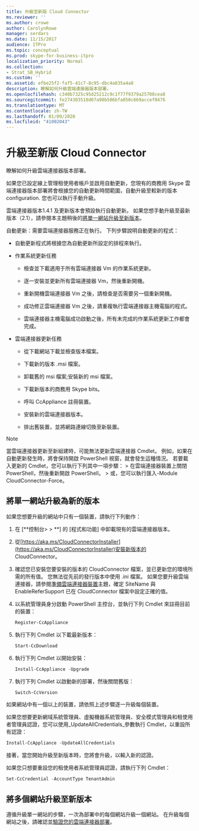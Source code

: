 ```yaml
---
title: 升級至新版 Cloud Connector
ms.reviewer: ''
ms.author: crowe
author: CarolynRowe
manager: serdars
ms.date: 11/15/2017
audience: ITPro
ms.topic: conceptual
ms.prod: skype-for-business-itpro
localization_priority: Normal
ms.collection:
- Strat_SB_Hybrid
ms.custom: ''
ms.assetid: efbe25f2-faf5-41c7-8c95-dbc4a835a4a8
description: 瞭解如何升級雲端連接器版本部署。
ms.openlocfilehash: c340b7325c95d25212c9c1f77f9379a25708cea8
ms.sourcegitcommit: fe274303510d07a90b506bfa050c669accef0476
ms.translationtype: MT
ms.contentlocale: zh-TW
ms.lasthandoff: 01/09/2020
ms.locfileid: "41002043"
---
```

# <a name="upgrade-to-a-new-version-of-cloud-connector"></a>升級至新版 Cloud Connector
 
瞭解如何升級雲端連接器版本部署。
  
如果您已設定線上管理租使用者帳戶並啟用自動更新，您現有的商務用 Skype 雲端連接器版本部署將會根據您的自動更新時間範圍，自動升級至較新的版本configuration. 您也可以執行手動升級。 
  
雲端連接器版本1.4.1 及更新版本會預設執行自動更新。 如果您想手動升級至最新版本（2.1），請參閱本主題稍後的[將單一網站升級至新版本](upgrade-to-a-new-version-of-cloud-connector.md#BKMK_Upgrade)。
  
自動更新：需要雲端連接器服務正在執行。 下列步驟說明自動更新的程式：
  
- 自動更新程式將根據您為自動更新所設定的排程來執行。
    
- 作業系統更新任務
    
  - 檢查並下載適用于所有雲端連接器 Vm 的作業系統更新。 
    
  - 逐一安裝並更新所有雲端連接器 Vm，然後重新開機。
    
  - 重新開機雲端連接器 Vm 之後，請檢查是否需要另一個重新開機。
    
  - 成功修正雲端連接器 Vm 之後，請重複執行雲端連接器主機電腦的程式。
    
  - 雲端連接器主機電腦成功啟動之後，所有未完成的作業系統更新工作都會完成。
    
- 雲端連接器更新任務
    
  - 從下載網站下載並檢查版本檔案。
    
  - 下載新的版本 .msi 檔案。 
    
  - 卸載舊的 msi 檔案;安裝新的 msi 檔案。
    
  - 下載新版本的商務用 Skype bits。
    
  - 呼叫 CcAppliance 註冊裝置。
    
  - 安裝新的雲端連接器版本。
    
  - 排出舊裝置，並將網路連線切換至新裝置。
    
> [!NOTE]
>  當雲端連接器更新至新組建時，可能無法更新雲端連接器 Cmdlet。 例如，如果在自動更新發生時，將會保持開啟 PowerShell 視窗，就會發生這種情況。 若要載入更新的 Cmdlet，您可以執行下列其中一項步驟： > 在雲端連接器裝置上關閉 PowerShell，然後重新開啟 PowerShell。 > 或，您可以執行匯入-Module CloudConnector-Force。
  
## <a name="upgrade-a-single-site-to-a-new-version"></a>將單一網站升級為新的版本
<a name="BKMK_Upgrade"> </a>

如果您想要升級的網站中只有一個裝置，請執行下列動作：
  
1. 在 [**控制台\> \> **] 的 [程式和功能] 中卸載現有的雲端連接器版本。
    
2. 從[https://aka.ms/CloudConnectorInstaller](https://aka.ms/CloudConnectorInstaller)安裝新版本的 CloudConnector。
    
3. 確認您已安裝您要安裝的版本的 CloudConnector 檔案，並已更新您的環境所需的所有值。 您無法從先前的發行版本中使用 .ini 檔案。 如果您要升級雲端連接器，請參閱[準備雲端連接器裝置](prepare-your-cloud-connector-appliance.md)主題，確定 SiteName 與 EnableReferSupport 已在 CloudConnector 檔案中設定正確的值。
    
4. 以系統管理員身分啟動 PowerShell 主控台，並執行下列 Cmdlet 來註冊目前的裝置：
    
   ```powershell
   Register-CcAppliance
   ```

5. 執行下列 Cmdlet 以下載最新版本：
    
   ```powershell
   Start-CcDownload
   ```

6. 執行下列 Cmdlet 以開始安裝： 
    
   ```powershell
   Install-CcAppliance -Upgrade
   ```

7. 執行下列 Cmdlet 以啟動新的部署，然後關閉舊版：
    
   ```powershell
   Switch-CcVersion
   ```

如果網站中有一個以上的裝置，請依照上述步驟逐一升級每個裝置。
  
如果您想要更新網域系統管理員、虛擬機器系統管理員、安全模式管理員和租使用者管理員認證，您可以使用_UpdateAllCredentials_參數執行 Cmdlet，以重設所有認證：
  
```powershell
Install-CcAppliance -UpdateAllCredentials
```

接著，當您開始升級至新版本時，您將會升級，以輸入新的認證。 
  
如果您只想要重設您的租使用者系統管理員認證，請執行下列 Cmdlet：
  
```powershell
Set-CcCredential -AccountType TenantAdmin
```

## <a name="upgrade-multiple-sites-to-a-new-version"></a>將多個網站升級至新版本
<a name="BKMK_Upgrade"> </a>

遵循升級單一網站的步驟，一次為部署中的每個網站升級一個網站。 在升級每個網站之後，請確認並[驗證您的雲端連接器部署](validate-your-cloud-connector-deployment.md)。
  


